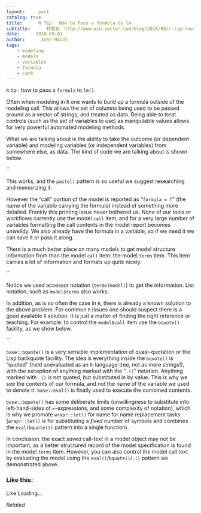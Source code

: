 ```yaml
---
layout:     post
catalog: true
title:      R Tip： How to Pass a formula to lm
subtitle:      转载自：http://www.win-vector.com/blog/2018/09/r-tip-how-to-pass-a-formula-to-lm/
date:      2018-09-01
author:      John Mount
tags:
    - modeling
    - models
    - variables
    - formula
    - carb
---
```


`R` tip : how to pass a `formula` to `lm()`.

Often when modeling in `R` one wants to build up a formula outside of the modeling call. This allows the set of columns being used to be passed around as a vector of strings, and treated as data. Being able to treat controls (such as the set of variables to use) as manipulable values allows for very powerful automated modeling methods.




What we are talking about is the ability to take the outcome (or dependent variable) and modeling variables (or independent variables) from somewhere else, as data. The kind of code we are talking about is shown below.

``


This works, and the `paste()` pattern is so useful we suggest researching and memorizing it.

However the “call” portion of the model is reported as “`formula = f`” (the name of the variable carrying the formula) instead of something more detailed. Frankly this printing issue never bothered us. None of our tools or workflows currently use the model `call` item, and for a very large number of variables formatting the call contents in the model report becomes unweildy. We also already have the formula in a variable, so if we need it we can save it or pass it along.

There is a much better place on many models to get model structure information from than the model `call` item: the model `terms` item. This item carries a lot of information and formats up quite nicely:

``


Notice we used accessor notation (`terms(model)`) to get the information. List notation, such as `model$terms` also works.

In addition, as is so often the case in `R`, there is already a known solution to the above problem. For common `R` issues one should suspect there is a good available `R` solution. It is just a matter of finding the right reference or teaching. For example: to control the `model$call` item use the `bquote()` facility, as we show below.

``


`base::bquote()` is a very sensible implementation of quasi-quotation or the Lisp backquote facility. The idea is everything inside the `bquote()` is “quoted” (held unevaluated as an `R`-language tree, not as mere strings!), with the exception of anything marked with the “`.()`” notation. Anything marked with `.()` is not quoted, but substituted in by value. This is why we see the contents of our formula, and not the name of the variable we used to denote it. `base::eval()` is finally used to execute the combined contents.

`base::bquote()` has some deliberate limits (unwillingness to substitute into left-hand-sides of `=`-expressions, and some complexity of notation), which is why we promote `wrapr::let()` for name for name replacement tasks (`wrapr::let()` is for substituting a *fixed* number of symbols and combines the `eval(bquote())` pattern into a single function).

In conclusion: the exact *saved* call-text in a model object may not be important, as a better structured record of the model specification is found in the model `terms` item. However, you can also control the model call text by evaluating the model using the `eval()`/`bquote()`/`.()` pattern we demonstrated above.

### Like this:

Like Loading...


*Related*




